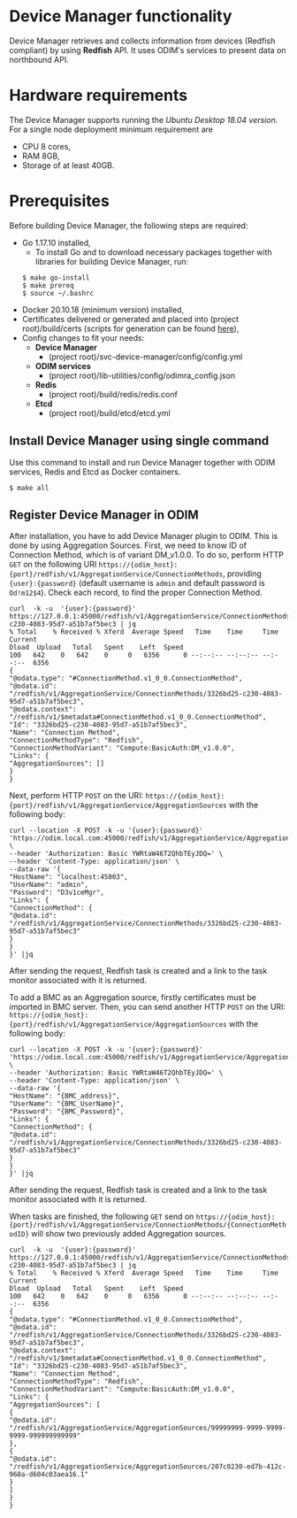 <!--
Edgecore DeviceManager
Copyright 2020-2021 Edgecore Networks, Inc.

Licensed to the Apache Software Foundation (ASF) under one
or more contributor license agreements. See the NOTICE file
distributed with this work for additional information
regarding copyright ownership. The ASF licenses this file
to you under the Apache License, Version 2.0 (the
"License"); you may not use this file except in compliance
with the License. You may obtain a copy of the License at

http://www.apache.org/licenses/LICENSE-2.0

Unless required by applicable law or agreed to in writing,
software distributed under the License is distributed on an
"AS IS" BASIS, WITHOUT WARRANTIES OR CONDITIONS OF ANY
KIND, either express or implied. See the License for the
specific language governing permissions and limitations
under the License.

-->

# Device Manager functionality
Device Manager retrieves and collects information from devices (Redfish compliant) by using **Redfish** API.
It uses ODIM's services to present data on northbound API.

# Hardware requirements
The Device Manager supports running the *Ubuntu Desktop 18.04 version*. For a single node deployment minimum requirement are
- CPU 8 cores,
- RAM 8GB,
- Storage of at least 40GB.

# Prerequisites
Before building Device Manager, the following steps are required:
- Go 1.17.10 installed,
  - To install Go and to download necessary packages together with libraries for building Device Manager, run:
  ```shell
  $ make go-install
  $ make prereq
  $ source ~/.bashrc
  ```
- Docker 20.10.18 (minimum version) installed,
- Certificates delivered or generated and placed into (project root)/build/certs (scripts for generation can be found [here](https://github.com/ODIM-Project/ODIM/tree/main/build/cert_generator)),
- Config changes to fit your needs:
  - **Device Manager**
    - (project root)/svc-device-manager/config/config.yml
  - **ODIM services**
    - (project root)/lib-utilities/config/odimra_config.json
  - **Redis**
    - (project root)/build/redis/redis.conf
  - **Etcd**
    - (project root)/build/etcd/etcd.yml

## Install Device Manager using single command
Use this command to install and run Device Manager together with ODIM services, Redis and Etcd as Docker containers.

```shell
$ make all
```

## Register Device Manager in ODIM
After installation, you have to add Device Manager plugin to ODIM. This is done by using Aggregation Sources.
First, we need to know ID of Connection Method, which is of variant DM_v1.0.0. To do so, perform HTTP `GET` on the following URI `https://{odim_host}:{port}/redfish/v1/AggregationService/ConnectionMethods`, 
providing `{user}:{password}` (default username is `admin` and default password is `Od!m12$4`).
Check each record, to find the proper Connection Method.

```shell
curl  -k -u  '{user}:{password}' https://127.0.0.1:45000/redfish/v1/AggregationService/ConnectionMethods/3326bd25-c230-4083-95d7-a51b7af5bec3 | jq
% Total    % Received % Xferd  Average Speed   Time    Time     Time  Current
Dload  Upload   Total   Spent    Left  Speed
100   642    0   642    0     0   6356      0 --:--:-- --:--:-- --:--:--  6356
{
"@odata.type": "#ConnectionMethod.v1_0_0.ConnectionMethod",
"@odata.id": "/redfish/v1/AggregationService/ConnectionMethods/3326bd25-c230-4083-95d7-a51b7af5bec3",
"@odata.context": "/redfish/v1/$metadata#ConnectionMethod.v1_0_0.ConnectionMethod",
"Id": "3326bd25-c230-4083-95d7-a51b7af5bec3",
"Name": "Connection Method",
"ConnectionMethodType": "Redfish",
"ConnectionMethodVariant": "Compute:BasicAuth:DM_v1.0.0",
"Links": {
"AggregationSources": []
}
}
```

Next, perform HTTP `POST` on the URI: `https://{odim_host}:{port}/redfish/v1/AggregationService/AggregationSources` with the following body:

```shell
curl --location -X POST -k -u '{user}:{password}' 'https://odim.local.com:45000/redfish/v1/AggregationService/AggregationSources' \
--header 'Authorization: Basic YWRtaW46T2QhbTEyJDQ=' \
--header 'Content-Type: application/json' \
--data-raw '{
"HostName": "localhost:45003",
"UserName": "admin",
"Password": "D3v1ceMgr",
"Links": {
"ConnectionMethod": {
"@odata.id": "/redfish/v1/AggregationService/ConnectionMethods/3326bd25-c230-4083-95d7-a51b7af5bec3"
}
}
}' |jq
```
After sending the request, Redfish task is created and a link to the task monitor associated with it is returned.

To add a BMC as an Aggregation source, firstly certificates must be imported in BMC server. Then, you can send another HTTP `POST` on the URI: `https://{odim_host}:{port}/redfish/v1/AggregationService/AggregationSources` with the following body:
```shell
curl --location -X POST -k -u '{user}:{password}' 'https://odim.local.com:45000/redfish/v1/AggregationService/AggregationSources' \
--header 'Authorization: Basic YWRtaW46T2QhbTEyJDQ=' \
--header 'Content-Type: application/json' \
--data-raw '{
"HostName": "{BMC_address}",
"UserName": "{BMC_UserName}",
"Password": "{BMC_Password}",
"Links": {
"ConnectionMethod": {
"@odata.id": "/redfish/v1/AggregationService/ConnectionMethods/3326bd25-c230-4083-95d7-a51b7af5bec3"
}
}
}' |jq
```
After sending the request, Redfish task is created and a link to the task monitor associated with it is returned.

When tasks are finished, the following `GET` send on `https://{odim_host}:{port}/redfish/v1/AggregationService/ConnectionMethods/{ConnectionMethodID}` will show two previously added Aggregation sources.

```shell
curl  -k -u  '{user}:{password}' https://127.0.0.1:45000/redfish/v1/AggregationService/ConnectionMethods/3326bd25-c230-4083-95d7-a51b7af5bec3 | jq
% Total    % Received % Xferd  Average Speed   Time    Time     Time  Current
Dload  Upload   Total   Spent    Left  Speed
100   642    0   642    0     0   6356      0 --:--:-- --:--:-- --:--:--  6356
{
"@odata.type": "#ConnectionMethod.v1_0_0.ConnectionMethod",
"@odata.id": "/redfish/v1/AggregationService/ConnectionMethods/3326bd25-c230-4083-95d7-a51b7af5bec3",
"@odata.context": "/redfish/v1/$metadata#ConnectionMethod.v1_0_0.ConnectionMethod",
"Id": "3326bd25-c230-4083-95d7-a51b7af5bec3",
"Name": "Connection Method",
"ConnectionMethodType": "Redfish",
"ConnectionMethodVariant": "Compute:BasicAuth:DM_v1.0.0",
"Links": {
"AggregationSources": [
{
"@odata.id": "/redfish/v1/AggregationService/AggregationSources/99999999-9999-9999-9999-999999999999"
},
{
"@odata.id": "/redfish/v1/AggregationService/AggregationSources/207c0230-ed7b-412c-968a-d604c03aea16.1"
}
]
}
}
```